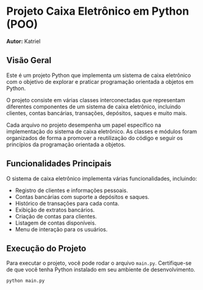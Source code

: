# Projeto Caixa Eletrônico em Python (POO)

**Autor:** Katriel

## Visão Geral

Este é um projeto Python que implementa um sistema de caixa eletrônico com o objetivo de explorar e praticar programação orientada a objetos em Python.

O projeto consiste em várias classes interconectadas que representam diferentes componentes de um sistema de caixa eletrônico, incluindo clientes, contas bancárias, transações, depósitos, saques e muito mais.

Cada arquivo no projeto desempenha um papel específico na implementação do sistema de caixa eletrônico. As classes e módulos foram organizados de forma a promover a reutilização do código e seguir os princípios da programação orientada a objetos.

## Funcionalidades Principais

O sistema de caixa eletrônico implementa várias funcionalidades, incluindo:

- Registro de clientes e informações pessoais.
- Contas bancárias com suporte a depósitos e saques.
- Histórico de transações para cada conta.
- Exibição de extratos bancários.
- Criação de contas para clientes.
- Listagem de contas disponíveis.
- Menu de interação para os usuários.

## Execução do Projeto

Para executar o projeto, você pode rodar o arquivo `main.py`. Certifique-se de que você tenha Python instalado em seu ambiente de desenvolvimento.

```bash
python main.py
